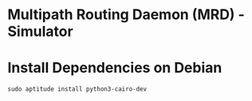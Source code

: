 # Multipath Routing Daemon (MRD) - Simulator #


# Install Dependencies on Debian #

```
sudo aptitude install python3-cairo-dev
```
